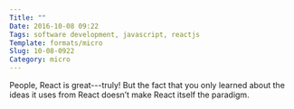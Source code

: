 ```yaml
---
Title: ""
Date: 2016-10-08 09:22
Tags: software development, javascript, reactjs
Template: formats/micro
Slug: 10-08-0922
Category: micro
---
```


People, React is great---truly! But the fact that you only learned about the ideas it uses from React doesn’t make React itself the paradigm.
